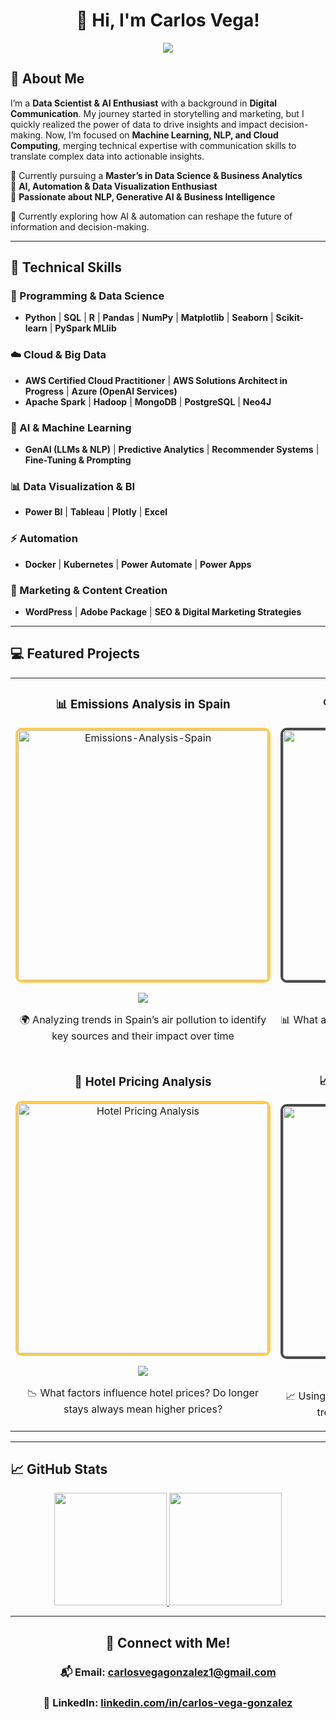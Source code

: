 <div align="center">
<h1 align="center">👋 Hi, I'm Carlos Vega!</h1>
<img src="https://i.imgur.com/Jvd2dN1.png">
</div>

## 🚀 About Me  

I’m a **Data Scientist & AI Enthusiast** with a background in **Digital Communication**. My journey started in storytelling and marketing, but I quickly realized the power of data to drive insights and impact decision-making. Now, I’m focused on **Machine Learning, NLP, and Cloud Computing**, merging technical expertise with communication skills to translate complex data into actionable insights.

🔹 Currently pursuing a **Master’s in Data Science & Business Analytics**  
🔹 **AI, Automation & Data Visualization Enthusiast**  
🔹 **Passionate about NLP, Generative AI & Business Intelligence**  

📍 Currently exploring how AI & automation can reshape the future of information and decision-making.

---

## 🔧 Technical Skills  

### **📌 Programming & Data Science**  
- **Python** | **SQL** | **R** | **Pandas** | **NumPy** | **Matplotlib** | **Seaborn** | **Scikit-learn** | **PySpark MLlib**  

### **☁️ Cloud & Big Data**  
- **AWS Certified Cloud Practitioner** | **AWS Solutions Architect in Progress** | **Azure (OpenAI Services)**
- **Apache Spark** | **Hadoop** | **MongoDB** | **PostgreSQL** | **Neo4J**  

### **🤖 AI & Machine Learning**  
- **GenAI (LLMs & NLP)** | **Predictive Analytics** | **Recommender Systems** | **Fine-Tuning & Prompting**  

### **📊 Data Visualization & BI**  
- **Power BI** | **Tableau** | **Plotly** | **Excel**  

### **⚡ Automation**  
- **Docker** | **Kubernetes** | **Power Automate** | **Power Apps**  

### **🎯 Marketing & Content Creation**  
- **WordPress** | **Adobe Package** | **SEO & Digital Marketing Strategies**  

---

## 💻 Featured Projects  

<table>
<tr>
  <td width="50%">
    <h3 align="center">📊 Emissions Analysis in Spain</h3>
    <div align="center">
      <a href="https://github.com/carlosvegag1/Emissions-Analysis-Spain" target="_blank">
        <img src="https://i.imgur.com/pLEON4s.png" width="400" style="border: 4px solid #FFCC4D; border-radius: 10px;" alt="Emissions-Analysis-Spain">
      </a>
      <p>
        <a href="https://github.com/carlosvegag1/Emissions-Analysis-Spain" target="_blank">
          <img src="https://img.shields.io/badge/Code-GitHub-FFCC4D?style=for-the-badge&logo=github&logoColor=white&labelColor=4A4A4A">
        </a>
      </p>
      <p>🌍 Analyzing trends in Spain’s air pollution to identify key sources and their impact over time</p>
    </div>
  </td>
  
  <td width="50%">
    <h3 align="center">🔍 Traffic Accidents in Madrid</h3>
    <div align="center">
      <a href="https://github.com/carlosvegag1/Accidents-Analysis-Madrid/tree/main" target="_blank">
        <img src="https://i.imgur.com/aB3gKYE.png" width="400" style="border: 4px solid #4A4A4A; border-radius: 10px;" alt="Traffic Accidents in Madrid">
      </a>
      <p>
        <a href="https://github.com/carlosvegag1/Accidents-Analysis-Madrid/tree/main" target="_blank">
          <img src="https://img.shields.io/badge/Code-GitHub-4A4A4A?style=for-the-badge&logo=github&logoColor=black&labelColor=FFCC4D">
        </a>
      </p>
      <p>📊 What are the most dangerous weeks, days or hours to drive in Madrid?</p>
    </div>
  </td>
</tr>

<tr>
  <td width="50%">
    <h3 align="center">🏨 Hotel Pricing Analysis</h3>
    <div align="center">
      <a href="https://github.com/carlosvegag1/hotel-customer-analysis/" target="_blank">
        <img src="https://i.imgur.com/41DWEKz.png" width="400" style="border: 4px solid #FFCC4D; border-radius: 10px;" alt="Hotel Pricing Analysis">
      </a>
      <p>
        <a href="https://github.com/carlosvegag1/hotel-customer-analysis/" target="_blank">
          <img src="https://img.shields.io/badge/Code-GitHub-FFCC4D?style=for-the-badge&logo=github&logoColor=white">
        </a>
      </p>
      <p>📉 What factors influence hotel prices? Do longer stays always mean higher prices?</p>
    </div>
  </td>
  
  <td width="50%">
    <h3 align="center">📈 Predictive Sales Forecasting</h3>
    <div align="center">
      <a href="https://github.com/carlosvegag1/sales-forecasting" target="_blank">
        <img src="https://i.imgur.com/TWozzQP.png" width="400" style="border: 4px solid #4A4A4A; border-radius: 10px;" alt="Predictive Sales Forecasting">
      </a>
      <p>
        <a href="https://github.com/carlosvegag1/sales-forecasting" target="_blank">
          <img src="https://img.shields.io/badge/Code-GitHub-4A4A4A?style=for-the-badge&logo=github&logoColor=black&labelColor=FFCC4D">
        </a>
      </p>
      <p>📈 Using Machine Learning models to forecast sales trends and optimize business strategy.</p>
    </div>
  </td>
</tr>
</table>

---

## 📈 GitHub Stats

<p align="center">
<a href="https://github.com/carlosvegag1">
  <img height="180em" src="https://github-readme-stats-eight-theta.vercel.app/api?username=carlosvegag1&show_icons=true&theme=radical&bg_color=000000&title_color=FFFFFF&text_color=FFFFFF&icon_color=FFCC4D&include_all_commits=true&count_private=true"/>
  <img height="180em" src="https://github-readme-stats-eight-theta.vercel.app/api/top-langs/?username=carlosvegag1&layout=compact&langs_count=8&theme=radical&bg_color=000000&title_color=FFFFFF&text_color=FFFFFF&icon_color=FFFFFF"/>
</a>
</p>



---

<div align="center">
<h2 align="center">🔗 Connect with Me!</h2>
<h3 align="center">📬 Email: <a href="mailto:carlosvegagonzalez1@gmail.com">carlosvegagonzalez1@gmail.com</a></h3>
<h3 align="center">🔗 LinkedIn: <a href="https://www.linkedin.com/in/carlos-vega-gonzalez">linkedin.com/in/carlos-vega-gonzalez</a></h3>
</div>
</div>
</div>
